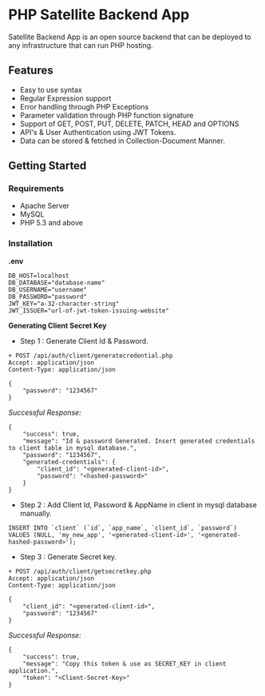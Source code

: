 # PHP Satellite Backend App
Satellite Backend App is an open source backend that can be deployed to any infrastructure that can run PHP hosting.

## Features
- Easy to use syntax
- Regular Expression support
- Error handling through PHP Exceptions
- Parameter validation through PHP function signature
- Support of GET, POST, PUT, DELETE, PATCH, HEAD and OPTIONS
- API's & User Authentication using JWT Tokens.
- Data can be stored & fetched in Collection-Document Manner.


## Getting Started
### Requirements
- Apache Server
- MySQL
- PHP 5.3 and above

### Installation

**.env**
```
DB_HOST=localhost
DB_DATABASE="database-name"
DB_USERNAME="username"
DB_PASSWORD="password"
JWT_KEY="a-32-character-string"
JWT_ISSUER="url-of-jwt-token-issuing-website"
```

**Generating Client Secret Key**
- Step 1 : Generate Client Id & Password.
```
+ POST /api/auth/client/generatecredential.php
Accept: application/json
Content-Type: application/json

{
    "password": "1234567" 
}
```

*Successful Response:*
```
{
    "success": true,
    "message": "Id & password Generated. Insert generated credentials to client table in mysql database.",
    "password": "1234567",
    "generated-credentials": {
        "client_id": "<generated-client-id>",
        "password": "<hashed-password>"
    }
}
```
- Step 2 : Add Client Id, Password & AppName in client in mysql database manually.
```
INSERT INTO `client` (`id`, `app_name`, `client_id`, `password`) VALUES (NULL, 'my_new_app', '<generated-client-id>', '<generated-hashed-password>');
```
- Step 3 : Generate Secret key.
```
+ POST /api/auth/client/getsecretkey.php
Accept: application/json
Content-Type: application/json

{
    "client_id": "<generated-client-id>",
    "password": "1234567"
}
```

*Successful Response:*
```
{
    "success": true,
    "message": "Copy this token & use as SECRET_KEY in client application.",
    "token": "<Client-Secret-Key>"
}
```

